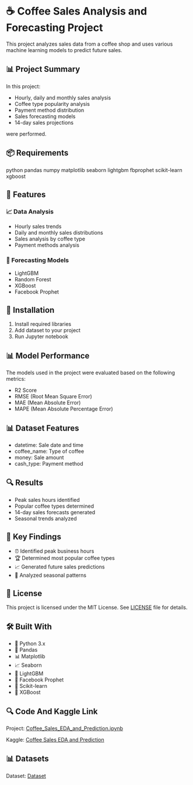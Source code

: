 # ☕ Coffee Sales Analysis and Forecasting Project

This project analyzes sales data from a coffee shop and uses various machine learning models to predict future sales.

## 📊 Project Summary

In this project:
- Hourly, daily and monthly sales analysis
- Coffee type popularity analysis
- Payment method distribution
- Sales forecasting models
- 14-day sales projections

were performed.

## 📦 Requirements
python
pandas
numpy
matplotlib
seaborn
lightgbm
fbprophet
scikit-learn
xgboost


## 🎯 Features

### 📈 Data Analysis
- Hourly sales trends
- Daily and monthly sales distributions
- Sales analysis by coffee type
- Payment methods analysis

### 🤖 Forecasting Models
- LightGBM
- Random Forest
- XGBoost
- Facebook Prophet

## 🚀 Installation

1. Install required libraries
2. Add dataset to your project
3. Run Jupyter notebook


## 📊 Model Performance

The models used in the project were evaluated based on the following metrics:
- R2 Score
- RMSE (Root Mean Square Error)
- MAE (Mean Absolute Error)
- MAPE (Mean Absolute Percentage Error)

## 📊 Dataset Features

- datetime: Sale date and time
- coffee_name: Type of coffee
- money: Sale amount
- cash_type: Payment method

## 🔍 Results

- Peak sales hours identified
- Popular coffee types determined
- 14-day sales forecasts generated
- Seasonal trends analyzed

## 🌟 Key Findings

- ⏰ Identified peak business hours
- 🏆 Determined most popular coffee types
- 📈 Generated future sales predictions
- 🌊 Analyzed seasonal patterns

## 📝 License

This project is licensed under the MIT License. See [LICENSE](LICENSE) file for details.

## 🛠️ Built With

- 🐍 Python 3.x
- 🐼 Pandas
- 📊 Matplotlib
- 📈 Seaborn
- 🌳 LightGBM
- 🔮 Facebook Prophet
- 🤖 Scikit-learn
- 🚀 XGBoost

## 🔍 Code And Kaggle Link
Project: [Coffee_Sales_EDA_and_Prediction.ipynb](https://github.com/omerfarukyuce/Coffee-Sales-EDA-and-Prediction/blob/main/Coffee_Sales_EDA_and_Prediction.ipynb)

Kaggle: [Coffee Sales EDA and Prediction](https://www.kaggle.com/code/merfarukyce/coffee-sales-eda-and-prediction)

## 📊 Datasets
Dataset: [Dataset](https://www.kaggle.com/datasets/ihelon/coffee-sales)
